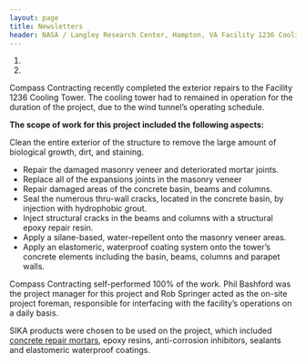 ```yaml
--- 
layout: page
title: Newsletters
header: NASA / Langley Research Center, Hampton, VA Facility 1236 Cooling Tower Exterior Rehabilitation
---
```


<ol class="newsletter-photos w250">
  <li>
    <img src="{{ 'facility-1236-cooling-tower-01.jpg' | asset_path }}" alt="">
  </li>
  <li>
    <img src="{{ 'facility-1236-cooling-tower-02.jpg' | asset_path }}" alt="">
  </li>
</ol>

Compass Contracting recently completed the exterior repairs to the Facility 1236 Cooling Tower. The cooling tower had to remained in operation for the duration of the project, due to the wind tunnel’s operating schedule. 

**The scope of work for this project included the following aspects:**

Clean the entire exterior of the structure to remove the large amount of biological growth, dirt, and staining.

* Repair the damaged masonry veneer and deteriorated mortar joints.
* Replace all of the expansions joints in the masonry veneer
* Repair damaged areas of the concrete basin, beams and columns.
* Seal the numerous thru-wall cracks, located in the concrete basin, by injection with hydrophobic grout.
* Inject structural cracks in the beams and columns with a structural epoxy repair resin.
* Apply a silane-based, water-repellent onto the masonry veneer areas.
* Apply an elastomeric, waterproof coating system onto the tower’s concrete elements including the basin, beams, columns and parapet walls. 

Compass Contracting self-performed 100% of the work. Phil Bashford was the project manager for this project and Rob Springer acted as the on-site project foreman, responsible for interfacing with the facility’s operations on a daily basis. 

SIKA products were chosen to be used on the project, which included [concrete repair mortars](/services/structural-concrete-repairs.html), epoxy resins, anti-corrosion inhibitors, sealants and elastomeric waterproof coatings.